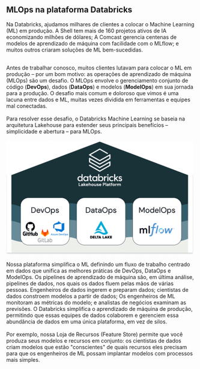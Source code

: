 
## MLOps na plataforma Databricks

Na Databricks, ajudamos milhares de clientes a colocar o Machine Learning (ML) em produção. A Shell tem mais de 160 projetos ativos de IA economizando milhões de dólares; A Comcast gerencia centenas de modelos de aprendizado de máquina com facilidade com o MLflow; e muitos outros criaram soluções de ML bem-sucedidas.
</BR> </BR>

Antes de trabalhar conosco, muitos clientes lutavam para colocar o ML em produção – por um bom motivo: as operações de aprendizado de máquina (MLOps) são um desafio. O MLOps envolve o gerenciamento conjunto de código (**DevOps**), dados (**DataOps**) e modelos (**ModelOps**) em sua jornada para a produção. O desafio mais comum e doloroso que vimos é uma lacuna entre dados e ML, muitas vezes dividida em ferramentas e equipes mal conectadas.
</BR> </BR>
Para resolver esse desafio, o Databricks Machine Learning se baseia na arquitetura Lakehouse para estender seus principais benefícios – simplicidade e abertura – para MLOps.
</BR> </BR>
<img src='https://raw.githubusercontent.com/Databricks-BR/MLOps/main/images/mlops_databricks.png' width='500px'></img>

Nossa plataforma simplifica o ML definindo um fluxo de trabalho centrado em dados que unifica as melhores práticas de DevOps, DataOps e ModelOps. Os pipelines de aprendizado de máquina são, em última análise, pipelines de dados, nos quais os dados fluem pelas mãos de várias pessoas. Engenheiros de dados ingerem e preparam dados; cientistas de dados constroem modelos a partir de dados; Os engenheiros de ML monitoram as métricas do modelo; e analistas de negócios examinam as previsões. O Databricks simplifica o aprendizado de máquina de produção, permitindo que essas equipes de dados colaborem e gerenciem essa abundância de dados em uma única plataforma, em vez de silos. 
</BR> </BR>
Por exemplo, nossa Loja de Recursos (Feature Store) permite que você produza seus modelos e recursos em conjunto: os cientistas de dados criam modelos que estão "conscientes" de quais recursos eles precisam para que os engenheiros de ML possam implantar modelos com processos mais simples.

